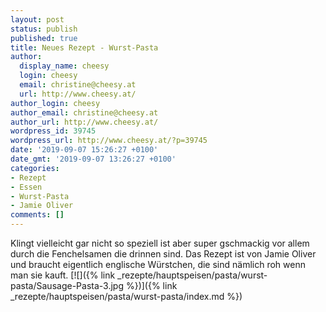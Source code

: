```yaml
---
layout: post
status: publish
published: true
title: Neues Rezept - Wurst-Pasta
author:
  display_name: cheesy
  login: cheesy
  email: christine@cheesy.at
  url: http://www.cheesy.at/
author_login: cheesy
author_email: christine@cheesy.at
author_url: http://www.cheesy.at/
wordpress_id: 39745
wordpress_url: http://www.cheesy.at/?p=39745
date: '2019-09-07 15:26:27 +0100'
date_gmt: '2019-09-07 13:26:27 +0100'
categories:
- Rezept
- Essen
- Wurst-Pasta
- Jamie Oliver
comments: []
---
```

Klingt vielleicht gar nicht so speziell ist aber super gschmackig vor allem durch die Fenchelsamen die drinnen sind. Das Rezept ist von Jamie Oliver und braucht eigentlich englische Würstchen, die sind nämlich roh wenn man sie kauft.
[![]({% link _rezepte/hauptspeisen/pasta/wurst-pasta/Sausage-Pasta-3.jpg %})]({% link _rezepte/hauptspeisen/pasta/wurst-pasta/index.md %})
